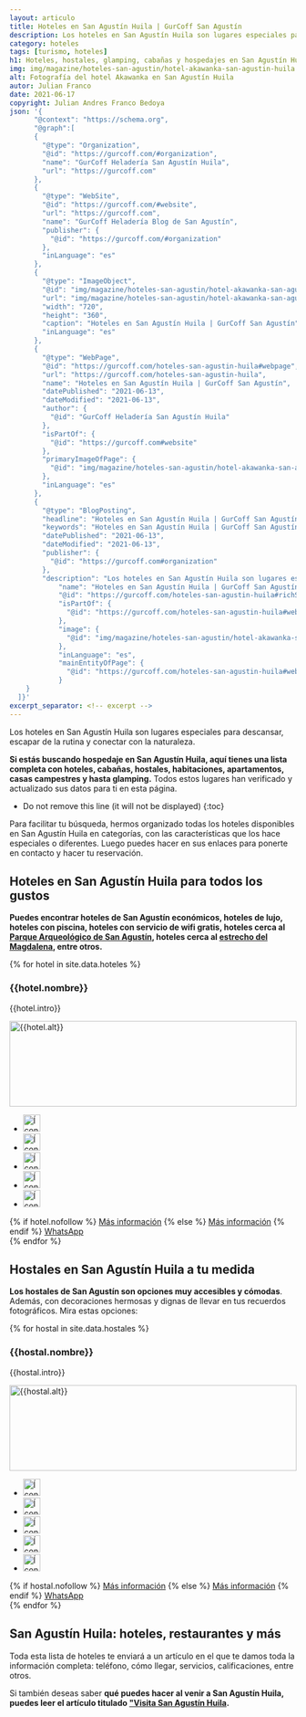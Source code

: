 ```yaml
---
layout: articulo
title: Hoteles en San Agustín Huila | GurCoff San Agustín
description: Los hoteles en San Agustín Huila son lugares especiales para descansar y conectar con la naturaleza. Encuentra hoteles, cabañas y más aquí. Léelo!
category: hoteles
tags: [turismo, hoteles]
h1: Hoteles, hostales, glamping, cabañas y hospedajes en San Agustín Huila
img: img/magazine/hoteles-san-agustin/hotel-akawanka-san-agustin-huila.webp
alt: Fotografía del hotel Akawanka en San Agustín Huila
autor: Julian Franco
date: 2021-06-17
copyright: Julian Andres Franco Bedoya
json: '{
      "@context": "https://schema.org",
      "@graph":[
      {
        "@type": "Organization",
        "@id": "https://gurcoff.com/#organization",
        "name": "GurCoff Heladería San Agustín Huila",
        "url": "https://gurcoff.com"
      },
      {
        "@type": "WebSite",
        "@id": "https://gurcoff.com/#website",
        "url": "https://gurcoff.com",
        "name": "GurCoff Heladería Blog de San Agustín",
        "publisher": {
          "@id": "https://gurcoff.com/#organization"
        },
        "inLanguage": "es"
      },
      {
        "@type": "ImageObject",
        "@id": "img/magazine/hoteles-san-agustin/hotel-akawanka-san-agustin-huila.webp",
        "url": "img/magazine/hoteles-san-agustin/hotel-akawanka-san-agustin-huila.webp",
        "width": "720",
        "height": "360",
        "caption": "Hoteles en San Agustín Huila | GurCoff San Agustín",
        "inLanguage": "es"
      },
      {
        "@type": "WebPage",
        "@id": "https://gurcoff.com/hoteles-san-agustin-huila#webpage",
        "url": "https://gurcoff.com/hoteles-san-agustin-huila",
        "name": "Hoteles en San Agustín Huila | GurCoff San Agustín",
        "datePublished": "2021-06-13",
        "dateModified": "2021-06-13",
        "author": {
          "@id": "GurCoff Heladería San Agustín Huila"
        },
        "isPartOf": {
          "@id": "https://gurcoff.com#website"
        },
        "primaryImageOfPage": {
          "@id": "img/magazine/hoteles-san-agustin/hotel-akawanka-san-agustin-huila.webp"
        },
        "inLanguage": "es"
      },
      {
        "@type": "BlogPosting",
        "headline": "Hoteles en San Agustín Huila | GurCoff San Agustín",
        "keywords": "Hoteles en San Agustín Huila | GurCoff San Agustín",
        "datePublished": "2021-06-13",
        "dateModified": "2021-06-13",
        "publisher": {
          "@id": "https://gurcoff.com#organization"
        },
        "description": "Los hoteles en San Agustín Huila son lugares especiales para descansar y conectar con la naturaleza. Encuentra hoteles, cabañas y más aquí. Léelo!",
            "name": "Hoteles en San Agustín Huila | GurCoff San Agustín",
            "@id": "https://gurcoff.com/hoteles-san-agustin-huila#richSnippet",
            "isPartOf": {
              "@id": "https://gurcoff.com/hoteles-san-agustin-huila#webpage"
            },
            "image": {
              "@id": "img/magazine/hoteles-san-agustin/hotel-akawanka-san-agustin-huila.webp"
            },
            "inLanguage": "es",
            "mainEntityOfPage": {
              "@id": "https://gurcoff.com/hoteles-san-agustin-huila#webpage"
            }
    }
  ]}'
excerpt_separator: <!-- excerpt -->
---
```

Los hoteles en San Agustín Huila son lugares especiales para descansar, escapar de la rutina y conectar con la naturaleza.
<!-- excerpt -->

**Si estás buscando hospedaje en San Agustín Huila, aquí tienes una lista completa con hoteles, cabañas, hostales, habitaciones, apartamentos, casas campestres y hasta glamping.** Todos estos lugares han verificado y actualizado sus datos para ti en esta página.

* Do not remove this line (it will not be displayed)
{:toc}

Para facilitar tu búsqueda, hermos organizado todas los hoteles disponibles en San Agustín Huila en categorías, con las características que los hace especiales o diferentes. Luego puedes hacer en sus enlaces para ponerte en contacto y hacer tu reservación.

## Hoteles en San Agustín Huila para todos los gustos

**Puedes encontrar hoteles de San Agustín económicos, hoteles de lujo, hoteles con piscina, hoteles con servicio de wifi gratis, hoteles cerca al [Parque Arqueológico de San Agustín](https://gurcoff.com/parque-arqueologico-san-agustin-huila), hoteles cerca al [estrecho del Magdalena](https://gurcoff.com/estrecho-rio-magdalena), entre otros.**

{% for hotel in site.data.hoteles %}
<article class="negocio">

<h3>{{hotel.nombre}}</h3>
<p>{{hotel.intro}}</p>
  <div>
    <img src="{{site.baseurl}}/img/magazine/hoteles-san-agustin/{{hotel.img}}" alt="{{hotel.alt}}" width="100%" height="150" title="{{hotel.title}}">
    <ul>
      <li><img src="{{site.baseurl}}/img/iconos/{{hotel.logo1}}" alt="Ícono de los servicios que presta el {{hotel.nombre}} en San Agustín Huila" width="30" height="30" title="Servicios del {{hotel.nombre}} en San Agustín Huila"></li>
      <li><img src="{{site.baseurl}}/img/iconos/{{hotel.logo2}}" alt="Ícono de los servicios que presta el {{hotel.nombre}} en San Agustín Huila" width="30" height="30" title="Servicios del {{hotel.nombre}} en San Agustín Huila"></li>
      <li><img src="{{site.baseurl}}/img/iconos/{{hotel.logo3}}" alt="Ícono de los servicios que presta el {{hotel.nombre}} en San Agustín Huila" width="30" height="30" title="Servicios del {{hotel.nombre}} en San Agustín Huila"></li>
      <li><img src="{{site.baseurl}}/img/iconos/{{hotel.logo4}}" alt="Ícono de los servicios que presta el {{hotel.nombre}} en San Agustín Huila" width="30" height="30" title="Servicios del {{hotel.nombre}} en San Agustín Huila"></li>
      <li><img src="{{site.baseurl}}/img/iconos/{{hotel.logo5}}" alt="Ícono de los servicios que presta el {{hotel.nombre}} en San Agustín Huila" width="30" height="30" title="Servicios del {{hotel.nombre}} en San Agustín Huila"></li>
    </ul>
  </div>
  {% if hotel.nofollow %}
  <a href="{{hotel.link}}" rel="nofollow">Más información</a>
  {% else %}
  <a href="{{hotel.link}}">Más información</a>
  {% endif %}
  <a href="{{site.whatsapp}}" rel="nofollow">WhatsApp</a>
</article>
{% endfor %}

## Hostales en San Agustín Huila a tu medida

**Los hostales de San Agustín son opciones muy accesibles y cómodas**. Además, con decoraciones hermosas y dignas de llevar en tus recuerdos fotográficos. Mira estas opciones:

{% for hostal in site.data.hostales %}
<article class="negocio">

<h3>{{hostal.nombre}}</h3>
<p>{{hostal.intro}}</p>
  <div>
    <img src="{{site.baseurl}}/img/magazine/hoteles-san-agustin/{{hostal.img}}" alt="{{hostal.alt}}" width="100%" height="150" title="{{hostal.title}}">
    <ul>
      <li><img src="{{site.baseurl}}/img/iconos/{{hostal.logo1}}" alt="Ícono de los servicios que presta el {{hostal.nombre}} en San Agustín Huila" width="30" height="30" title="Servicios del {{hostal.nombre}} en San Agustín Huila"></li>
      <li><img src="{{site.baseurl}}/img/iconos/{{hostal.logo2}}" alt="Ícono de los servicios que presta el {{hostal.nombre}} en San Agustín Huila" width="30" height="30" title="Servicios del {{hostal.nombre}} en San Agustín Huila"></li>
      <li><img src="{{site.baseurl}}/img/iconos/{{hostal.logo3}}" alt="Ícono de los servicios que presta el {{hostal.nombre}} en San Agustín Huila" width="30" height="30" title="Servicios del {{hostal.nombre}} en San Agustín Huila"></li>
      <li><img src="{{site.baseurl}}/img/iconos/{{hostal.logo4}}" alt="Ícono de los servicios que presta el {{hostal.nombre}} en San Agustín Huila" width="30" height="30" title="Servicios del {{hostal.nombre}} en San Agustín Huila"></li>
      <li><img src="{{site.baseurl}}/img/iconos/{{hostal.logo5}}" alt="Ícono de los servicios que presta el {{hostal.nombre}} en San Agustín Huila" width="30" height="30" title="Servicios del {{hostal.nombre}} en San Agustín Huila"></li>
    </ul>
  </div>
  {% if hostal.nofollow %}
  <a href="{{hostal.link}}" rel="nofollow">Más información</a>
  {% else %}
  <a href="{{hostal.link}}">Más información</a>
  {% endif %}
  <a href="{{site.whatsapp}}" rel="nofollow">WhatsApp</a>
</article>
{% endfor %}

## San Agustín Huila: hoteles, restaurantes y más

Toda esta lista de hoteles te enviará a un artículo en el que te damos toda la información completa: teléfono, cómo llegar, servicios, calificaciones, entre otros.

Si también deseas saber **qué puedes hacer al venir a San Agustín Huila, puedes leer el artículo titulado ["Visita San Agustín Huila](https://gurcoff.com/visita-san-agustin-huila).**

